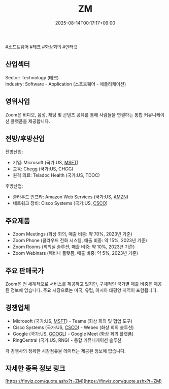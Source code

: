 ﻿---
title: "ZM"
date: 2025-08-14T00:17:17+09:00
lastmod: 2025-08-14T00:17:17+09:00
type: docs
sidebar:
  open: true
weight: 1000
---
<div style="display:none">
  <meta property="article:published_time" content="2025-08-13T15:17:17Z" />
  <meta property="article:modified_time" content="2025-08-13T15:17:17Z" />
</div>
#소프트웨어 #테크 #화상회의 #인터넷

## 산업섹터

Sector: Technology (테크)  
Industry: Software - Application (소프트웨어 - 애플리케이션)

## 영위사업

Zoom은 비디오, 음성, 채팅 및 콘텐츠 공유를 통해 사람들을 연결하는 통합 커뮤니케이션 플랫폼을 제공합니다.

## 전방/후방산업

전방산업:

- 기업: Microsoft (국가:US, [MSFT](/company-analysis/msft/))
- 교육: Chegg (국가:US, CHGG)
- 원격 의료: Teladoc Health (국가:US, TDOC)

후방산업:

- 클라우드 인프라: Amazon Web Services (국가:US, [AMZN](/company-analysis/amzn/))
- 네트워크 장비: Cisco Systems (국가:US, [CSCO](/company-analysis/csco/))

## 주요제품

- Zoom Meetings (화상 회의, 매출 비중: 약 70%, 2023년 기준)
- Zoom Phone (클라우드 전화 시스템, 매출 비중: 약 15%, 2023년 기준)
- Zoom Rooms (회의실 솔루션, 매출 비중: 약 10%, 2023년 기준)
- Zoom Webinars (웨비나 플랫폼, 매출 비중: 약 5%, 2023년 기준)

## 주요 판매국가

Zoom은 전 세계적으로 서비스를 제공하고 있지만, 구체적인 국가별 매출 비중은 제공된 정보에 없습니다. 주요 시장으로는 미국, 유럽, 아시아 태평양 지역이 포함됩니다.

## 경쟁업체

- Microsoft (국가:US, [MSFT](/company-analysis/msft/)) - Teams (화상 회의 및 협업 도구)
- Cisco Systems (국가:US, [CSCO](/company-analysis/csco/)) - Webex (화상 회의 솔루션)
- Google (국가:US, [GOOGL](/company-analysis/googl/)) - Google Meet (화상 회의 플랫폼)
- RingCentral (국가:US, RNG) - 통합 커뮤니케이션 솔루션

각 경쟁사의 정확한 시장점유율 데이터는 제공된 정보에 없습니다.

## 자세한 종목 정보 링크

[https://finviz.com/quote.ashx?t=ZM](https://finviz.com/quote.ashx?t=ZM)
